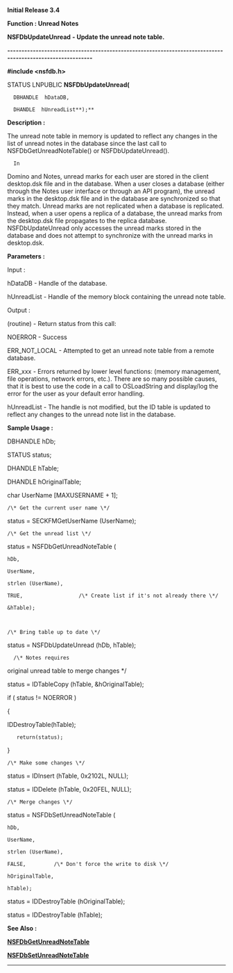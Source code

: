 




<!--
 /\* Font Definitions \*/
 @font-face
 {font-family:Courier;
 panose-1:2 7 4 9 2 2 5 2 4 4;}
@font-face
 {font-family:Helv;
 panose-1:2 11 6 4 2 2 2 3 2 4;}
@font-face
 {font-family:"Cambria Math";
 panose-1:2 4 5 3 5 4 6 3 2 4;}
 /\* Style Definitions \*/
 p.MsoNormal, li.MsoNormal, div.MsoNormal
 {margin-top:0cm;
 margin-right:0cm;
 margin-bottom:8.0pt;
 margin-left:0cm;
 line-height:107%;
 font-size:11.0pt;
 font-family:"Calibri",sans-serif;}
.MsoChpDefault
 {font-size:11.0pt;}
.MsoPapDefault
 {margin-bottom:8.0pt;
 line-height:107%;}
 /\* Page Definitions \*/
 @page WordSection1
 {size:612.0pt 792.0pt;
 margin:72.0pt 72.0pt 72.0pt 72.0pt;}
div.WordSection1
 {page:WordSection1;}
-->




**Initial Release 3.4**



**Function : Unread Notes**



**NSFDbUpdateUnread** **- Update
the unread note table.**


**----------------------------------------------------------------------------------------------------------**



**#include <nsfdb.h>**



STATUS
LNPUBLIC **NSFDbUpdateUnread(**  

      DBHANDLE  hDataDB,  

      DHANDLE  hUnreadList**);**



**Description :**



The unread
note table in memory is updated to reflect any changes in the list of unread
notes in the database since the last call to NSFDbGetUnreadNoteTable() or
NSFDbUpdateUnread().  


 


      In
Domino and Notes, unread marks for each user are stored in the client
desktop.dsk file and in the database.  When a user closes a database (either
through the Notes user interface or through an API program), the unread marks
in the desktop.dsk file and in the database are synchronized so that they
match.  Unread marks are not replicated when a database is replicated. 
Instead, when a user opens a replica of a database, the unread marks from the
desktop.dsk file propagates to the replica database.  NSFDbUpdateUnread only
accesses the unread marks stored in the database and does not attempt to
synchronize with the unread marks in desktop.dsk.  


 


**Parameters :**



Input :  

hDataDB  -  Handle of the database.  

  

hUnreadList  -  Handle of the memory block containing the unread note table.  

  




Output :  

(routine)  -  Return status from this call:  

  

NOERROR - Success  

ERR\_NOT\_LOCAL - Attempted to get an unread note table from a remote database.  

ERR\_xxx - Errors returned by lower level functions: (memory management, file
operations, network errors, etc.).  There are so many possible causes, that it
is best to use the code in a call to OSLoadString and display/log the error for
the user as your default error handling.  

  

  

hUnreadList  -  The handle is not modified, but the ID table is updated to
reflect any changes to the unread note list in the database.  

  




 **Sample Usage :**


DBHANDLE   hDb;  

STATUS     status;  

DHANDLE    hTable;  

DHANDLE    hOriginalTable;  

char     UserName [MAXUSERNAME + 1];  

  

    /\* Get the current user name \*/  

status = SECKFMGetUserName (UserName);  

  

    /\* Get the unread list \*/  

status = NSFDbGetUnreadNoteTable (  

    hDb,  

    UserName,  

    strlen (UserName),  

    TRUE,                  /\* Create list if it's not already there \*/  

    &hTable);  

  

    /\* Bring table up to date \*/  

status = NSFDbUpdateUnread (hDb, hTable);  

  




      /\* Notes requires
original unread table to merge changes \*/  

status = IDTableCopy (hTable, &hOriginalTable);


   if ( status !=
NOERROR ) 


   {


      
IDDestroyTable(hTable);


       return(status);


   }  

  

    /\* Make some changes \*/  

status = IDInsert (hTable, 0x2102L, NULL);  

status = IDDelete (hTable, 0x20FEL, NULL);  

  

    /\* Merge changes \*/  

status = NSFDbSetUnreadNoteTable (  

    hDb,  

    UserName,  

    strlen (UserName),  

    FALSE,         /\* Don't force the write to disk \*/  

    hOriginalTable,  

    hTable);  

  

status = IDDestroyTable (hOriginalTable);


 


   status =
IDDestroyTable (hTable);


 **See Also :**


**[NSFDbGetUnreadNoteTable](NSFDbGetUnreadNoteTable.md)**


**[NSFDbSetUnreadNoteTable](NSFDbSetUnreadNoteTable.md)**



----------------------------------------------------------------------------------------------------------


 






